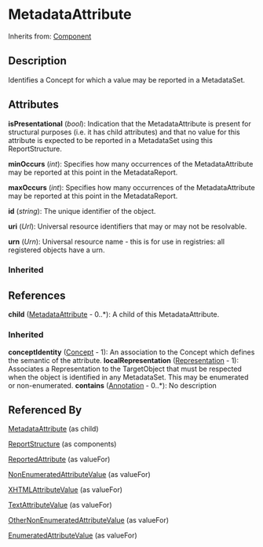 
# MetadataAttribute

Inherits from: [Component](../Base/Component.md)



## Description

Identifies a Concept for which a value may be reported in a MetadataSet.


## Attributes

**isPresentational** (*bool*): Indication that the MetadataAttribute is present for structural purposes (i.e. it has child attributes) and that no value for this attribute is expected to be reported in a MetadataSet using this ReportStructure.

**minOccurs** (*int*): Specifies how many occurrences of the MetadataAttribute may be reported at this point in the MetadataReport.

**maxOccurs** (*int*): Specifies how many occurrences of the MetadataAttribute may be reported at this point in the MetadataReport.

**id** (*string*): The unique identifier of the object.

**uri** (*Url*): Universal resource identifiers that may or may not be resolvable.

**urn** (*Urn*): Universal resource name - this is for use in registries: all registered objects have a urn.

### Inherited



## References

**child** ([MetadataAttribute](MetadataAttribute.md) - 0..*): A child of this MetadataAttribute.

### Inherited

**conceptIdentity** ([Concept](../ConceptSchemes/Concept.md) - 1): An association to the Concept which defines the semantic of the attribute.
**localRepresentation** ([Representation](../Base/Representation.md) - 1): Associates a Representation to the TargetObject that must be respected when the object is identified in any MetadataSet. This may be enumerated or non-enumerated.
**contains** ([Annotation](../Base/Annotation.md) - 0..*): No description


## Referenced By

[MetadataAttribute](MetadataAttribute.md) (as child)

[ReportStructure](ReportStructure.md) (as components)

[ReportedAttribute](ReportedAttribute.md) (as valueFor)

[NonEnumeratedAttributeValue](NonEnumeratedAttributeValue.md) (as valueFor)

[XHTMLAttributeValue](XHTMLAttributeValue.md) (as valueFor)

[TextAttributeValue](TextAttributeValue.md) (as valueFor)

[OtherNonEnumeratedAttributeValue](OtherNonEnumeratedAttributeValue.md) (as valueFor)

[EnumeratedAttributeValue](EnumeratedAttributeValue.md) (as valueFor)


